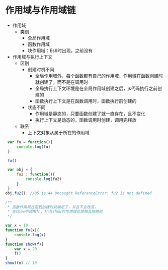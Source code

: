 # 作用域与作用域链

* 作用域
  * 类别
    * 全局作用域
    * 函数作用域
    * 块作用域：Es6时出现，之前没有
* 作用域与执行上下文
  * 区别
    * 创建时机不同
      * 全局作用域外，每个函数都有自己的作用域，作用域在函数创建时就创建了，而不是在调用时
      * 全局执行上下文环境是在全局作用域创建之后，js代码执行之前创建的
      * 函数执行上下文是在函数调用时，函数执行前创建的
    * 状态不同
      * 作用域是静态的，只要函数创建了就一直存在，且不变化
      * 执行上下文是动态的，函数调用时创建，调用完释放
  * 联系
    * 上下文对象从属于所在的作用域

```js
 var fu = function(){
     console.log(fu)
 }

 fu()

 var obj = {
     fu2 : function(){
         console.log(fu2)
     }
 }
obj.fu2()  //05.js:44 Uncaught ReferenceError: fu2 is not defined

/**
 * 函数作用域在函数创建时就确定了，并且不会改变，
 * 在show中调用fn，fn与show的作用域也是相互隔绝的
 */

var x = 10
function fn(x){
    console.log(x) 
}
function show(f){
    var x = 20
    f()
}
show(fn) // 10
```